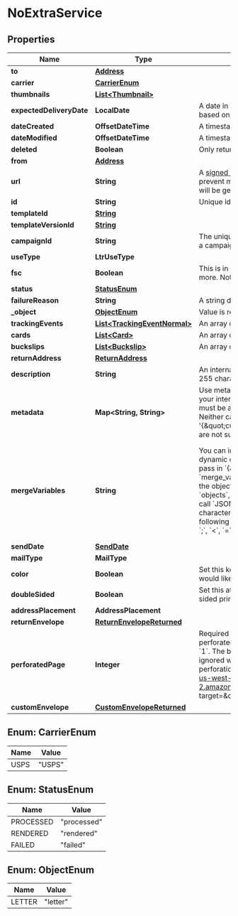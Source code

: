 

# NoExtraService


## Properties

| Name | Type | Description | Notes |
|------------ | ------------- | ------------- | -------------|
|**to** | [**Address**](Address.md) |  |  |
|**carrier** | [**CarrierEnum**](#CarrierEnum) |  |  |
|**thumbnails** | [**List&lt;Thumbnail&gt;**](Thumbnail.md) |  |  [optional] |
|**expectedDeliveryDate** | **LocalDate** | A date in YYYY-MM-DD format of the mailpiece&#39;s expected delivery date based on its &#x60;send_date&#x60;. |  [optional] |
|**dateCreated** | **OffsetDateTime** | A timestamp in ISO 8601 format of the date the resource was created. |  [optional] |
|**dateModified** | **OffsetDateTime** | A timestamp in ISO 8601 format of the date the resource was last modified. |  [optional] |
|**deleted** | **Boolean** | Only returned if the resource has been successfully deleted. |  [optional] |
|**from** | [**Address**](Address.md) |  |  |
|**url** | **String** | A [signed link](#section/Asset-URLs) served over HTTPS. The link returned will expire in 30 days to prevent mis-sharing. Each time a GET request is initiated, a new signed URL will be generated. |  [optional] |
|**id** | **String** | Unique identifier prefixed with &#x60;ltr_&#x60;. |  |
|**templateId** | [**String**](String.md) |  |  [optional] |
|**templateVersionId** | [**String**](String.md) |  |  [optional] |
|**campaignId** | **String** | The unique ID of the associated campaign if the resource was generated from a campaign. |  [optional] |
|**useType** | **LtrUseType** |  |  |
|**fsc** | **Boolean** | This is in beta. Contact support@lob.com or your account contact to learn more. Not available for &#x60;A4&#x60; letter size. |  [optional] |
|**status** | [**StatusEnum**](#StatusEnum) |  |  [optional] |
|**failureReason** | **String** | A string describing the reason for failure if the letter failed to render. |  [optional] |
|**_object** | [**ObjectEnum**](#ObjectEnum) | Value is resource type. |  [optional] |
|**trackingEvents** | [**List&lt;TrackingEventNormal&gt;**](TrackingEventNormal.md) | An array of tracking events ordered by ascending &#x60;time&#x60;. |  [optional] |
|**cards** | [**List&lt;Card&gt;**](Card.md) | An array of cards associated with a specific letter |  [optional] |
|**buckslips** | [**List&lt;Buckslip&gt;**](Buckslip.md) | An array of buckslip(s) associated with a specific letter |  [optional] |
|**returnAddress** | [**ReturnAddress**](ReturnAddress.md) |  |  [optional] |
|**description** | **String** | An internal description that identifies this resource. Must be no longer than 255 characters.  |  [optional] |
|**metadata** | **Map&lt;String, String&gt;** | Use metadata to store custom information for tagging and labeling back to your internal systems. Must be an object with up to 20 key-value pairs. Keys must be at most 40 characters and values must be at most 500 characters. Neither can contain the characters &#x60;\&quot;&#x60; and &#x60;\\&#x60;. i.e. &#39;{\&quot;customer_id\&quot; : \&quot;NEWYORK2015\&quot;}&#39; Nested objects are not supported.  See [Metadata](#section/Metadata) for more information. |  [optional] |
|**mergeVariables** | **String** | You can input a merge variable payload object to your template to render dynamic content. For example, if you have a template like: &#x60;{{variable_name}}&#x60;, pass in &#x60;{\&quot;variable_name\&quot;: \&quot;Harry\&quot;}&#x60; to render &#x60;Harry&#x60;. &#x60;merge_variables&#x60; must be an object. Any type of value is accepted as long as the object is valid JSON; you can use &#x60;strings&#x60;, &#x60;numbers&#x60;, &#x60;booleans&#x60;, &#x60;arrays&#x60;, &#x60;objects&#x60;, or &#x60;null&#x60;. The max length of the object is 25,000 characters. If you call &#x60;JSON.stringify&#x60; on your object, it can be no longer than 25,000 characters. Your variable names cannot contain any whitespace or any of the following special characters: &#x60;!&#x60;, &#x60;\&quot;&#x60;, &#x60;#&#x60;, &#x60;%&#x60;, &#x60;&amp;&#x60;, &#x60;&#39;&#x60;, &#x60;(&#x60;, &#x60;)&#x60;, &#x60;*&#x60;, &#x60;+&#x60;, &#x60;,&#x60;, &#x60;/&#x60;, &#x60;;&#x60;, &#x60;&lt;&#x60;, &#x60;&#x3D;&#x60;, &#x60;&gt;&#x60;, &#x60;@&#x60;, &#x60;[&#x60;, &#x60;\\&#x60;, &#x60;]&#x60;, &#x60;^&#x60;, &#x60;&#x60; &#x60; &#x60;&#x60;, &#x60;{&#x60;, &#x60;|&#x60;, &#x60;}&#x60;, &#x60;~&#x60;. More instructions can be found in &lt;a href&#x3D;\&quot;https://help.lob.com/print-and-mail/designing-mail-creatives/dynamic-personalization#using-html-and-merge-variables-10\&quot; target&#x3D;\&quot;_blank\&quot;&gt;our guide to using html and merge variables&lt;/a&gt;. Depending on your &lt;a href&#x3D;\&quot;https://dashboard.lob.com/#/settings/account\&quot; target&#x3D;\&quot;_blank\&quot;&gt;Merge Variable strictness&lt;/a&gt; setting, if you define variables in your HTML but do not pass them here, you will either receive an error or the variable will render as an empty string. |  [optional] |
|**sendDate** | [**SendDate**](SendDate.md) |  |  [optional] |
|**mailType** | **MailType** |  |  [optional] |
|**color** | **Boolean** | Set this key to &#x60;true&#x60; if you would like to print in color. Set to &#x60;false&#x60; if you would like to print in black and white. |  |
|**doubleSided** | **Boolean** | Set this attribute to &#x60;true&#x60; for double sided printing, or &#x60;false&#x60; for for single sided printing. Defaults to &#x60;true&#x60;. |  [optional] |
|**addressPlacement** | **AddressPlacement** |  |  [optional] |
|**returnEnvelope** | [**ReturnEnvelopeReturned**](ReturnEnvelopeReturned.md) |  |  [optional] |
|**perforatedPage** | **Integer** | Required if &#x60;return_envelope&#x60; is &#x60;true&#x60;. The number of the page that should be perforated for use with the return envelope. Must be greater than or equal to &#x60;1&#x60;. The blank page added by &#x60;address_placement&#x3D;insert_blank_page&#x60; will be ignored when considering the perforated page number. To see how perforation will impact your letter design, view our &lt;a href&#x3D;\&quot;https://s3-us-west-2.amazonaws.com/public.lob.com/assets/templates/letter_perf_template.pdf\&quot; target&#x3D;\&quot;_blank\&quot;&gt;perforation guide&lt;/a&gt;. |  [optional] |
|**customEnvelope** | [**CustomEnvelopeReturned**](CustomEnvelopeReturned.md) |  |  [optional] |



## Enum: CarrierEnum

| Name | Value |
|---- | -----|
| USPS | &quot;USPS&quot; |



## Enum: StatusEnum

| Name | Value |
|---- | -----|
| PROCESSED | &quot;processed&quot; |
| RENDERED | &quot;rendered&quot; |
| FAILED | &quot;failed&quot; |



## Enum: ObjectEnum

| Name | Value |
|---- | -----|
| LETTER | &quot;letter&quot; |



